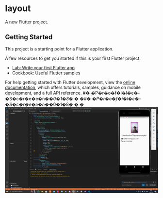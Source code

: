 # layout

A new Flutter project.

## Getting Started

This project is a starting point for a Flutter application.

A few resources to get you started if this is your first Flutter project:

- [Lab: Write your first Flutter app](https://docs.flutter.dev/get-started/codelab)
- [Cookbook: Useful Flutter samples](https://docs.flutter.dev/cookbook)

For help getting started with Flutter development, view the
[online documentation](https://docs.flutter.dev/), which offers tutorials,
samples, guidance on mobile development, and a full API reference.
#� �P�r�o�f�i�l�e�-�S�c�r�e�e�n�_�0�1�8�
�
�#� �P�r�o�f�i�l�e�-�S�c�r�e�e�n�_�0�1�8�
�
�
![ScreenshotNo01](images/Screenshot1.png)
